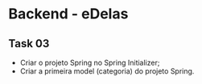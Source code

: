 
# Backend - eDelas
## Task 03
- Criar o projeto Spring no Spring Initializer;
- Criar a primeira model (categoria) do projeto Spring.
